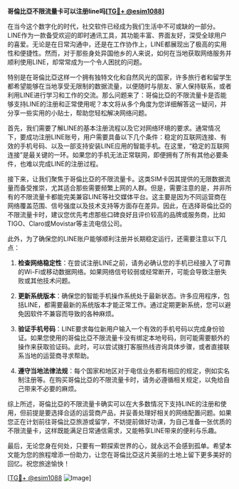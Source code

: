 **哥倫比亞不限流量卡可以注册line吗[[TG💪+ @esim1088](https://t.me/s/esim1088)]**

在当今这个数字化的时代，社交软件已经成为我们生活中不可或缺的一部分。LINE作为一款备受欢迎的即时通讯工具，其功能丰富、界面友好，深受全球用户的喜爱。无论是在日常沟通中，还是在工作协作上，LINE都展现出了极高的实用性和便捷性。然而，对于那些身处异国他乡的人来说，如何在当地获取网络服务并顺利使用LINE，却常常成为一个令人困扰的问题。

特别是在哥倫比亞这样一个拥有独特文化和自然风光的国家，许多旅行者和留学生都希望能够在当地享受无限制的数据流量，以便随时与朋友、家人保持联系，或者利用LINE进行学习和工作的交流。那么问题来了：哥倫比亞的不限流量卡是否能够支持LINE的注册和正常使用呢？本文将从多个角度为您详细解答这一疑问，并分享一些实用的小贴士，帮助您轻松解决网络问题。

首先，我们需要了解LINE的基本注册流程以及它对网络环境的要求。通常情况下，要成功注册LINE账号，用户需要具备以下几个条件：稳定的互联网连接、有效的手机号码、以及一部支持安装LINE应用的智能手机。在这里，“稳定的互联网连接”是最关键的一环。如果您的手机无法正常联网，即便拥有了所有其他必要条件，也难以完成LINE的注册过程。

接下来，让我们聚焦于哥倫比亞的不限流量卡。这类SIM卡因其提供的无限数据流量而备受推崇，尤其适合那些需要频繁上网的人群。但是，需要注意的是，并非所有的不限流量卡都能完美兼容LINE等社交媒体平台。这主要是因为不同运营商在网络覆盖范围、信号强度以及技术支持等方面存在差异。因此，在选择哥倫比亞的不限流量卡时，建议您优先考虑那些口碑良好且评价较高的品牌或服务商，比如TIGO、Claro或Movistar等主流电信公司。

此外，为了确保您的LINE账户能够顺利注册并长期稳定运行，还需要注意以下几点：

1. **检查网络稳定性**：在尝试注册LINE之前，请务必确认您的手机已经接入了可靠的Wi-Fi或移动数据网络。如果网络信号较弱或经常断开，可能会导致注册失败或其他技术问题。

2. **更新系统版本**：确保您的智能手机操作系统处于最新状态。许多应用程序，包括LINE，都需要最新的系统版本才能正常工作。通过定期更新系统，您可以避免因软件不兼容而导致的各种麻烦。

3. **验证手机号码**：LINE要求每位新用户输入一个有效的手机号码以完成身份验证。如果您使用的哥倫比亞不限流量卡没有绑定本地号码，则可能需要额外的操作来获取验证码。此时，可以尝试拨打客服热线咨询具体步骤，或者直接联系当地的运营商寻求帮助。

4. **遵守当地法律法规**：每个国家和地区对于电信业务都有相应的规定，例如实名制注册等。在购买哥倫比亞的不限流量卡时，请务必遵循相关规定，以免给自己带来不必要的麻烦。

综上所述，哥倫比亞的不限流量卡确实可以在大多数情况下支持LINE的注册和使用，但前提是要选择合适的运营商产品，并妥善处理好相关的网络配置问题。如果您正在计划前往哥倫比亞旅游或留学，不妨提前做好功课，为自己准备一张优质的不限流量卡，这样既能满足日常通信需求，又能畅享LINE带来的便利与乐趣。

最后，无论您身在何处，只要有一颗探索世界的心，就永远不会感到孤单。希望本文能为您的旅程增添一份助力，让您在哥倫比亞这片美丽的土地上留下更多美好的回忆。祝您旅途愉快！

[[TG💪+ @esim1088](https://t.me/s/esim1088) ![Image](https://i.postimg.cc/4NQfJmqS/Snipaste-2025-05-13-00-14-12.png)]